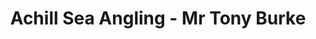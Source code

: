 ---
title: "Achill Sea Angling - Mr Tony Burke"
address: "Cashel, Achill Island, Co. Mayo"
tel: "+353 (0)98 47 257"
county: "Mayo"
category: "Diving"
type: "Content"
lat: "53.968502044677734"
lng: "-10.012261390686035"
---